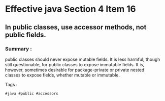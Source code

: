 # Effective java Section 4 Item 16

## In public classes, use accessor methods, not public fields.

### Summary :
public classes should never expose mutable fields. It is less harmful, though still questionable, for public classes to expose immutable fields. It is, however, sometimes desirable for package-private or private nested classes to expose fields, whether mutable or immutable.

Tags :
```
#java #public #accessors 
```

